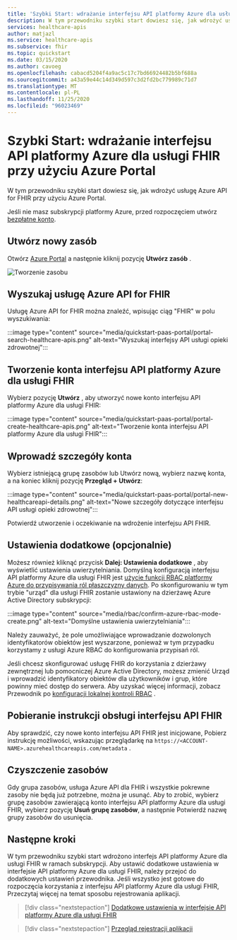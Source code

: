 ```yaml
---
title: 'Szybki Start: wdrażanie interfejsu API platformy Azure dla usługi FHIR przy użyciu Azure Portal'
description: W tym przewodniku szybki start dowiesz się, jak wdrożyć usługę Azure API for FHIR i skonfigurować ustawienia przy użyciu Azure Portal.
services: healthcare-apis
author: matjazl
ms.service: healthcare-apis
ms.subservice: fhir
ms.topic: quickstart
ms.date: 03/15/2020
ms.author: cavoeg
ms.openlocfilehash: cabacd5204f4a9ac5c17c7bd66924482b5bf688a
ms.sourcegitcommit: a43a59e44c14d349d597c3d2fd2bc779989c71d7
ms.translationtype: MT
ms.contentlocale: pl-PL
ms.lasthandoff: 11/25/2020
ms.locfileid: "96023469"
---
```

# <a name="quickstart-deploy-azure-api-for-fhir-using-azure-portal"></a>Szybki Start: wdrażanie interfejsu API platformy Azure dla usługi FHIR przy użyciu Azure Portal

W tym przewodniku szybki start dowiesz się, jak wdrożyć usługę Azure API for FHIR przy użyciu Azure Portal.

Jeśli nie masz subskrypcji platformy Azure, przed rozpoczęciem utwórz [bezpłatne konto](https://azure.microsoft.com/free/?WT.mc_id=A261C142F).

## <a name="create-new-resource"></a>Utwórz nowy zasób

Otwórz [Azure Portal](https://portal.azure.com) a następnie kliknij pozycję **Utwórz zasób** .

![Tworzenie zasobu](media/quickstart-paas-portal/portal-create-resource.png)

## <a name="search-for-azure-api-for-fhir"></a>Wyszukaj usługę Azure API for FHIR

Usługę Azure API for FHIR można znaleźć, wpisując ciąg "FHIR" w polu wyszukiwania:

:::image type="content" source="media/quickstart-paas-portal/portal-search-healthcare-apis.png" alt-text="Wyszukaj interfejsy API usługi opieki zdrowotnej":::

## <a name="create-azure-api-for-fhir-account"></a>Tworzenie konta interfejsu API platformy Azure dla usługi FHIR

Wybierz pozycję **Utwórz** , aby utworzyć nowe konto interfejsu API platformy Azure dla usługi FHIR:

:::image type="content" source="media/quickstart-paas-portal/portal-create-healthcare-apis.png" alt-text="Tworzenie konta interfejsu API platformy Azure dla usługi FHIR":::

## <a name="enter-account-details"></a>Wprowadź szczegóły konta

Wybierz istniejącą grupę zasobów lub Utwórz nową, wybierz nazwę konta, a na koniec kliknij pozycję **Przegląd + Utwórz**:

:::image type="content" source="media/quickstart-paas-portal/portal-new-healthcareapi-details.png" alt-text="Nowe szczegóły dotyczące interfejsu API usługi opieki zdrowotnej":::

Potwierdź utworzenie i oczekiwanie na wdrożenie interfejsu API FHIR.

## <a name="additional-settings-optional"></a>Ustawienia dodatkowe (opcjonalnie)

Możesz również kliknąć przycisk **Dalej: Ustawienia dodatkowe** , aby wyświetlić ustawienia uwierzytelniania. Domyślną konfiguracją interfejsu API platformy Azure dla usługi FHIR jest [użycie funkcji RBAC platformy Azure do przypisywania ról płaszczyzny danych](configure-azure-rbac.md). Po skonfigurowaniu w tym trybie "urząd" dla usługi FHIR zostanie ustawiony na dzierżawę Azure Active Directory subskrypcji:

:::image type="content" source="media/rbac/confirm-azure-rbac-mode-create.png" alt-text="Domyślne ustawienia uwierzytelniania":::

Należy zauważyć, że pole umożliwiające wprowadzanie dozwolonych identyfikatorów obiektów jest wyszarzone, ponieważ w tym przypadku korzystamy z usługi Azure RBAC do konfigurowania przypisań ról.

Jeśli chcesz skonfigurować usługę FHIR do korzystania z dzierżawy zewnętrznej lub pomocniczej Azure Active Directory, możesz zmienić Urząd i wprowadzić identyfikatory obiektów dla użytkowników i grup, które powinny mieć dostęp do serwera. Aby uzyskać więcej informacji, zobacz Przewodnik po [konfiguracji lokalnej kontroli RBAC](configure-local-rbac.md) .

## <a name="fetch-fhir-api-capability-statement"></a>Pobieranie instrukcji obsługi interfejsu API FHIR

Aby sprawdzić, czy nowe konto interfejsu API FHIR jest inicjowane, Pobierz instrukcję możliwości, wskazując przeglądarkę na `https://<ACCOUNT-NAME>.azurehealthcareapis.com/metadata` .

## <a name="clean-up-resources"></a>Czyszczenie zasobów

Gdy grupa zasobów, usługa Azure API dla FHIR i wszystkie pokrewne zasoby nie będą już potrzebne, można je usunąć. Aby to zrobić, wybierz grupę zasobów zawierającą konto interfejsu API platformy Azure dla usługi FHIR, wybierz pozycję **Usuń grupę zasobów**, a następnie Potwierdź nazwę grupy zasobów do usunięcia.

## <a name="next-steps"></a>Następne kroki

W tym przewodniku szybki start wdrożono interfejs API platformy Azure dla usługi FHIR w ramach subskrypcji. Aby ustawić dodatkowe ustawienia w interfejsie API platformy Azure dla usługi FHIR, należy przejoć do dodatkowych ustawień przewodnika. Jeśli wszystko jest gotowe do rozpoczęcia korzystania z interfejsu API platformy Azure dla usługi FHIR, Przeczytaj więcej na temat sposobu rejestrowania aplikacji.

>[!div class="nextstepaction"]
>[Dodatkowe ustawienia w interfejsie API platformy Azure dla usługi FHIR](azure-api-for-fhir-additional-settings.md)

>[!div class="nextstepaction"]
>[Przegląd rejestracji aplikacji](fhir-app-registration.md)
